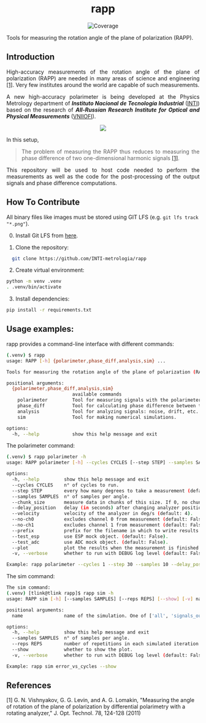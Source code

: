 <h1 align="center" style="border-bottom: none;"> rapp </h1>

<p align="center">
  <a>
    <img alt="Coverage" src="https://codecov.io/gh/tomaslink/rapp/branch/master/graph/badge.svg">
  </a>
</p>

Tools for measuring the rotation angle of the plane of polarization (RAPP).


[VNIIOFI]: https://www.vniiofi.ru
[INTI]: https://www.inti.gob.ar/areas/metrologia-y-calidad/fisica/metrologia-fisica

## Introduction

<div align="justify">

  High-accuracy measurements of the rotation angle of the plane of polarization (RAPP)
  are needed in many areas of science and engineering [[1]](#1). 
  Very few institutes around the world are capable of such measurements.

  A new high-accuracy polarimeter is being developed at the Physics Metrology department
  of ***Instituto Nacional de Tecnología Industrial*** ([INTI])
    based on the research
  of ***All-Russian Research Institute for Optical and Physical Measurements*** ([VNIIOFI]).

  <p align="center">
    <img src="images/diagram.png" />
  </p>

  In this setup,
  > The problem of measuring the RAPP thus reduces
    to measuring the phase difference of two one-dimensional
    harmonic signals [[1]](#1). 

  This repository will be used to host code needed to perform the measurements as well as the code
for the post-processing of the output signals and phase difference computations. 

</div>

## How To Contribute

All binary files like images must be stored using GIT LFS (e.g. `git lfs track "*.png"`).

0. Install Git LFS from [here](https://git-lfs.com).

1. Clone the repository: 

```bash
  git clone https://github.com/INTI-metrologia/rapp
```

2. Create virtual environment:

```bash
python -m venv .venv
. .venv/bin/activate
```

3. Install dependencies:

```bash
pip install -r requirements.txt
```

## Usage examples:

rapp provides a command-line interface with different commands:

```bash
(.venv) $ rapp
usage: RAPP [-h] {polarimeter,phase_diff,analysis,sim} ...

Tools for measuring the rotation angle of the plane of polarization (RAPP).

positional arguments:
  {polarimeter,phase_diff,analysis,sim}
                        available commands
    polarimeter         Tool for measuring signals with the polarimeter.
    phase_diff          Tool for calculating phase difference between two harmonic signals.
    analysis            Tool for analyzing signals: noise, drift, etc.
    sim                 Tool for making numerical simulations.

options:
  -h, --help            show this help message and exit
```

The polarimeter command:
```bash
(.venv) $ rapp polarimeter -h
usage: RAPP polarimeter [-h] --cycles CYCLES [--step STEP] --samples SAMPLES [--chunk_size] [--delay_position] [--velocity] [--no-ch0] [--no-ch1] [--prefix] [--test_esp] [--test_adc] [--plot] [-v]

options:
  -h, --help         show this help message and exit
  --cycles CYCLES    n° of cycles to run.
  --step STEP        every how many degrees to take a measurement (default: 10).
  --samples SAMPLES  n° of samples per angle.
  --chunk_size       measure data in chunks of this size. If 0, no chunks (default: 500).
  --delay_position   delay (in seconds) after changing analyzer position (default: 1).
  --velocity         velocity of the analyzer in deg/s (default: 4).
  --no-ch0           excludes channel 0 from measurement (default: False).
  --no-ch1           excludes channel 1 from measurement (default: False).
  --prefix           prefix for the filename in which to write results (default: test).
  --test_esp         use ESP mock object. (default: False).
  --test_adc         use ADC mock object. (default: False).
  --plot             plot the results when the measurement is finished (default: False).
  -v, --verbose      whether to run with DEBUG log level (default: False).

Example: rapp polarimeter --cycles 1 --step 30 --samples 10 --delay_position 0
```

The sim command:

```bash
The sim command:
(.venv) [tlink@tlink rapp]$ rapp sim -h
usage: RAPP sim [-h] [--samples SAMPLES] [--reps REPS] [--show] [-v] name

positional arguments:
  name               name of the simulation. One of ['all', 'signals_out_of_phase', 'sim_steps', 'methods', 'error_vs_cycles', 'error_vs_res', 'error_vs_range', 'noise_vs_range', 'phase_diff'].

options:
  -h, --help         show this help message and exit
  --samples SAMPLES  n° of samples per angle.
  --reps REPS        number of repetitions in each simulated iteration (default: 1).
  --show             whether to show the plot.
  -v, --verbose      whether to run with DEBUG log level (default: False).

Example: rapp sim error_vs_cycles --show
```


## References
<a id="1">[1]</a> G. N. Vishnyakov, G. G. Levin, and A. G. Lomakin,
"Measuring the angle of rotation of the plane of polarization by differential polarimetry with a rotating analyzer,"
J. Opt. Technol. 78, 124-128 (2011)

